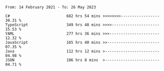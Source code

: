 <!-- [![Top Langs](https://github-readme-stats.vercel.app/api/top-langs/?username=thititongumpun&layout=compact&langs_count=7&theme=prussian)](https://github.com/thititongumpun)
[![Anurag's GitHub stats](https://github-readme-stats.vercel.app/api?username=thititongumpun&hide=stars&show_icons=true&theme=prussian)](https://github.com/thititongumpun) -->

<!--START_SECTION:waka-->

```text
From: 14 February 2021 - To: 26 May 2023

C#                         682 hrs 54 mins >>>>>>>>-----------------   30.31 %
TypeScript                 349 hrs 48 mins >>>>---------------------   15.53 %
YAML                       277 hrs 36 mins >>>----------------------   12.32 %
JavaScript                 165 hrs 40 mins >>-----------------------   07.35 %
Java                       112 hrs 12 mins >------------------------   04.98 %
JSON                       106 hrs 8 mins  >------------------------   04.71 %
```

<!--END_SECTION:waka-->

